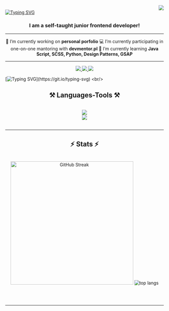 <img align="right" src="https://hits.seeyoufarm.com/api/count/incr/badge.svg?url=https%3A%2F%2Fgithub.com%2Fcode-mike-code&count_bg=%23F5DF4D&title_bg=%23939597&icon=&icon_color=%23939597&title=visitors&edge_flat=false" />

[![Typing SVG](https://readme-typing-svg.demolab.com?font=Rubik+Doodle+Shadow&size=44&pause=1000&color=939597&background=F5DF4D&center=true&vCenter=true&random=false&width=1100&height=120&lines=Hello%2C+im+Mike+;Junior+Frontend+Developer+)](https://git.io/typing-svg)


<h3 align="center">I am a self-taught junior frontend developer!</h3>
<hr/>

<div align="center">
 
 🔭 I’m currently working on **personal porfolio**
 💻 I’m currently participating in one-on-one mantoring with **devmentor.pl**
 🌱 I’m currently learning **Java Script, SCSS, Python, Design Patterns, GSAP**

 </div>
<hr/>

 <div align="center"> 
  <a href="mailto:m.majewski.dm@gmail.com">
    <img src="https://img.shields.io/badge/Gmail-333333?style=for-the-badge&logo=gmail&logoColor=red" target="_blank"  />
  </a>
  <a href="https://www.linkedin.com/in/michał-code-mike" target="_blank" >
    <img src="https://img.shields.io/badge/LinkedIn-0077B5?style=for-the-badge&logo=linkedin&logoColor=white" />
  </a>
  <a href="https://github.com/code-mike-code" >
     <img src="https://img.shields.io/badge/Portfolio-FF5722?style=for-the-badge&logo=todoist&logoColor=white" /> 
  </a>
</div>

[![Typing SVG](https://readme-typing-svg.demolab.com?font=Montserrat&size=20&duration=500&pause=500&color=FFFFFF&background=939597&center=true&multiline=true&repeat=false&random=false&width=1100&height=250&lines=I+am+a+self-taught+Junior+Frontend+Developer%2C+eager+to+continue+developing+my+skills;through+job+or+internship%2C+whether+full-time%2C+part-time%2C+or+task-based.;I+recently+transitioned+careers+to+pursue+my+long-held+passion+for+web+development.;My+self-driven+learning+journey+demonstrates+my+resilience+and+fearlessness+in+embracing+change.;I+am+committed+to+leveraging+my+skills+and+enthusiasm+to+contribute;effectively+to+a+dynamic+development+team.;With+experience+in+teamwork%2C+strong+organizational+skills%2C;and+the+ability+to+adapt+quickly+to+new+environments%2C;I+love+solving+problems+and+creating+innovative+solutions.)](https://git.io/typing-svg)
<br/>

<h2 align="center">⚒️ Languages-Tools ⚒️</h2>
<br/>
<div align="center">
    <img src="https://skillicons.dev/icons?i=html,css,scss,bootstrap,vscode,github,figma,tailwind,git" /><br/>
    <img src="https://skillicons.dev/icons?i=python,javascript,mysql" />
 <br>
</div>

<br/>

<hr/>

<h2 align="center">⚡ Stats ⚡</h2>
<br>
<div align=center>
  <img width=390 src="https://github-readme-streak-stats.herokuapp.com?user=code-mike-code&theme=yellowdark&hide_border=true&border_radius=8&date_format=j%2Fn%5B%2FY%5D&mode=weekly&ring=F5DF4D&stroke=F5DF4D&background=000000&border=F5DF4D&fire=F54100&currStreakNum=F5DF4D&sideNums=F5DF4D&currStreakLabel=F5DF4D&sideLabels=F5DF4D&dates=F5DF4D&excludeDaysLabel=F5DF4D" alt="GitHub Streak" />
 

 <img src="https://github-readme-stats.vercel.app/api/top-langs/?username=code-mike-code&layout=compact&card_width=390&custom_title=My_Languages&title_color=F5DF4D&text_color=F5DF4D&theme=react&border_radius=8&size_weight=0.5&count_weight=0.5&exclude_repo=github-readme-stats" alt="top langs" />
  <br/>
</div>

<br/><br/>

<hr/>

<br/>

